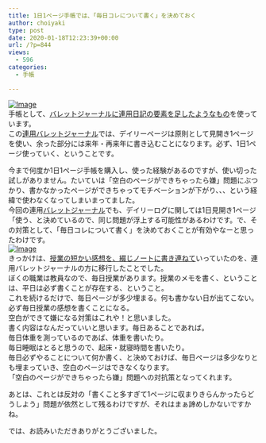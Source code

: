 ```yaml
---
title: 1日1ページ手帳では、「毎日コレについて書く」を決めておく
author: choiyaki
type: post
date: 2020-01-18T12:23:39+00:00
url: /?p=844
views:
  - 596
categories:
  - 手帳

---
```

[![Image][1]][2]  
手帳として、[バレットジャーナルに連用日記の要素を足したようなもの][3]を使っています。  
この[連用バレットジャーナル][4]では、デイリーページは原則として見開き1ページを使い、余った部分には来年・再来年に書き込むことになります。必ず、1日1ページ使っていく、ということです。

今まで何度か1日1ページ手帳を購入し、使った経験があるのですが、使い切った試しがありません。たいていは「空白のページができちゃったら嫌」問題にぶつかり、書かなかったページができちゃってモチベーションが下がり、、、という経緯で使わなくなってしまいまってました。  
今回の連用[バレットジャーナル][5]でも、デイリーログに関しては1日見開き1ページ「使う、と決めているので、同じ問題が浮上する可能性があるわけです。で、その対策として、「毎日コレについて書く」を決めておくことが有効やなーと思ったわけです。  
[![Image][6]][7]  
きっかけは、[授業の短かい感想を、綴じノートに書き連ねて][8]いっていたのを、連用バレットジャーナルの方に移行したことでした。  
ぼくの職業は教員なので、毎日授業があります。授業のメモを書く、ということは、平日は必ず書くことが存在する、ということ。  
これを続けるだけで、毎日ページが多少埋まる。何も書かない日が出てこない。必ず毎日授業の感想を書くことになる。  
空白ができて嫌になる対策はこれや！と思いました。  
書く内容はなんだっていいと思います。毎日あることであれば。  
毎日体重を測っているのであば、体重を書いたり。  
毎日睡眠はとると思うので、起床・就寝時間を書いたり。  
毎日必ずやることについて何か書く、と決めておけば、毎日ページは多少なりとも埋まっていき、空白のページはできなくなります。  
「空白のページができちゃったら嫌」問題への対抗策となってくれます。

あとは、これとは反対の「書くこと多すぎて1ページに収まりきらんかったらどうしよう」問題が依然として残るわけですが、それはまぁ諦めしかないですかね。

では、お読みいただきありがとうございました。

 [1]: https://gyazo.com/e95b878ab08d95875ef4f1c36cddd021/thumb/1000
 [2]: https://gyazo.com/e95b878ab08d95875ef4f1c36cddd021
 [3]: https://choiyaki.com/?p=833
 [4]: https://choiyaki.com/?p=839
 [5]: https://scrapbox.io/choiyaki-hondana/%E3%83%90%E3%83%AC%E3%83%83%E3%83%88%E3%82%B8%E3%83%A3%E3%83%BC%E3%83%8A%E3%83%AB
 [6]: https://gyazo.com/e7f64cd1d35fcc4195a85c324e6577fa/thumb/1000
 [7]: https://gyazo.com/e7f64cd1d35fcc4195a85c324e6577fa
 [8]: https://choiyaki.com/?p=640